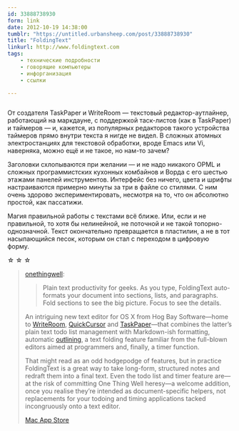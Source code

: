 ```yaml
---
id: 33888738930
form: link
date: 2012-10-19 14:38:00
tumblr: "https://untitled.urbansheep.com/post/33888738930"
title: "FoldingText"
linkurl: http://www.foldingtext.com
tags:
    - технические подробности
    - говорящие компьютеры
    - инфорганизация
    - ссылки

---
```

<p><a href="http://www.foldingtext.com/"><img src="https://66.media.tumblr.com/tumblr_mc3kfew6981qz4wzi.png" alt=""/></a></p>

<p>От создателя TaskPaper и WriteRoom — текстовый редактор-аутлайнер, работающий на маркдауне, с поддержкой таск-листов (как в TaskPaper) и таймеров — и, кажется, из популярных редакторов такого устройства таймеров прямо внутри текста я нигде не видел. В сложных атомных электростанциях для текстовой обработки, вроде Emacs или Vi, наверняка, можно ещё и не такое, но нам-то зачем?</p>

<p>Заголовки схлопываются при желании — и не надо никакого OPML и сложных программистских кухонных комбайнов и Ворда с его шестью этажами панелей инструментов. Интерфейс без ничего, цвета и шрифты настраиваются примерно минуты за три в файле со стилями. С ним очень здорово экспериментировать, несмотря на то, что он абсолютно простой, как пассатижи.</p>

<p>Магия правильной работы с текстами всё ближе. Или, если и не правильной, то хотя бы нелинейной, не поточной и не такой топорно-однозначной. Текст окончательно превращается в пластилин, а не в тот насыпающийся песок, которым он стал с переходом в цифровую форму.</p>

<p class="splitter">☆ ☆ ☆</p>

<blockquote><p><a href="http://onethingwell.org/post/33769714420/foldingtext" class="tumblr_blog">onethingwell</a>:</p>

<blockquote>
  <p>Plain text productivity for geeks. As you type, FoldingText auto-formats your document into sections, lists, and paragraphs. Fold sections to see the big picture. Focus to see the details.</p>
</blockquote>

<p>An intriguing new text editor for OS X from Hog Bay Software—home to <a href="http://click.linksynergy.com/fs-bin/click?id=/MHqF1RKqu8&amp;subid=0&amp;offerid=146261.1&amp;type=10&amp;tmpid=3909&amp;RD_PARM0=https%3A%2F%2Fitunes.apple.com%2Fus%2Fapp%2Fwriteroom%2Fid417967324%3Fmt%3D12&amp;RD_PARM1=https%3A%2F%2Fitunes.apple.com%2Fus%2Fapp%2Fwriteroom%2Fid417967324%3Fmt%3D12&amp;u1=writeroom">WriteRoom</a>, <a href="http://onethingwell.org/post/619604425/quickcursor">QuickCursor</a> and <a href="http://click.linksynergy.com/fs-bin/click?id=/MHqF1RKqu8&amp;subid=0&amp;offerid=146261.1&amp;type=10&amp;tmpid=3909&amp;RD_PARM0=https%3A%2F%2Fitunes.apple.com%2Fus%2Fapp%2Ftaskpaper%2Fid424281111%3Fmt%3D12&amp;RD_PARM1=https%3A%2F%2Fitunes.apple.com%2Fus%2Fapp%2Ftaskpaper%2Fid424281111%3Fmt%3D12&amp;u1=taskpaper">TaskPaper</a>—that combines the latter’s plain text todo list management with Markdown-ish formatting, automatic <a href="http://onethingwell.org/tagged/outliners">outlining</a>, a text folding feature familiar from the full-blown editors aimed at programmers and, finally, a timer function.</p>

<p>That might read as an odd hodgepodge of features, but in practice FoldingText is a great way to take long-form, structured notes and redraft them into a final text. Even the todo list and timer feature are—at the risk of committing One Thing Well heresy—a welcome addition, once you realise they’re intended as document-specific helpers, not replacements for your todoing and timing applications tacked incongruously onto a text editor.</p>

<p><a href="http://click.linksynergy.com/fs-bin/click?id=/MHqF1RKqu8&amp;subid=0&amp;offerid=146261.1&amp;type=10&amp;tmpid=3909&amp;RD_PARM0=https%3A%2F%2Fitunes.apple.com%2Fus%2Fapp%2Ffoldingtext%2Fid540003654%3Fmt%3D12%2526ign-mpt%3Duo%253D4&amp;RD_PARM1=https%3A%2F%2Fitunes.apple.com%2Fus%2Fapp%2Ffoldingtext%2Fid540003654%3Fmt%3D12%2526ign-mpt%3Duo%253D4&amp;u1=foldingtext">Mac App Store</a></p>
</blockquote>
